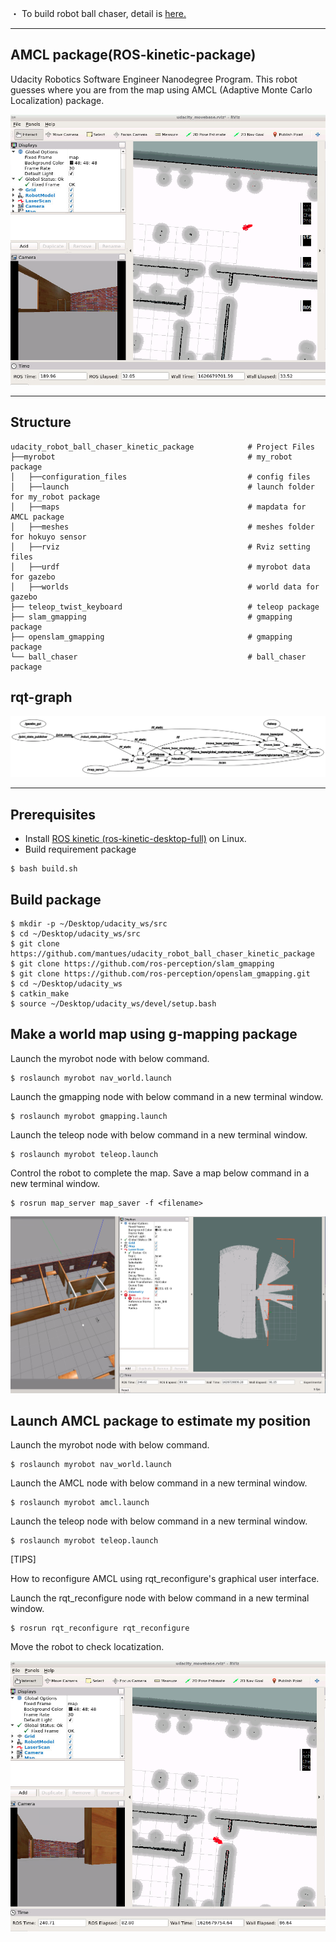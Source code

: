 
・ To build robot ball chaser, detail is [here.](https://github.com/mantues/udacity_robot_ball_chaser)

---
## AMCL package(ROS-kinetic-package)
Udacity Robotics Software Engineer Nanodegree Program. This robot guesses where you are from the map using AMCL (Adaptive Monte Carlo Localization) package.

<img src="image/AMCL1.png">

---
## Structure
```
udacity_robot_ball_chaser_kinetic_package            # Project Files
├──myrobot                                           # my_robot package
│   ├──configuration_files                           # config files
│   ├──launch                                        # launch folder for my_robot package
│   ├──maps                                          # mapdata for AMCL package
│   ├──meshes                                        # meshes folder for hokuyo sensor
│   ├──rviz                                          # Rviz setting files
│   ├──urdf                                          # myrobot data for gazebo
│   ├──worlds                                        # world data for gazebo
├── teleop_twist_keyboard                            # teleop package
├── slam_gmapping                                    # gmapping package
├── openslam_gmapping                                # gmapping package
└── ball_chaser                                      # ball_chaser package

```
## rqt-graph

<img src="image/AMCL_rqt_graph.png">


---
## Prerequisites
 
* Install [ROS kinetic (ros-kinetic-desktop-full)](http://wiki.ros.org/kinetic/Installation/Ubuntu) on Linux.
* Build requirement package
```
$ bash build.sh
```
## Build package

```
$ mkdir -p ~/Desktop/udacity_ws/src
$ cd ~/Desktop/udacity_ws/src
$ git clone https://github.com/mantues/udacity_robot_ball_chaser_kinetic_package
$ git clone https://github.com/ros-perception/slam_gmapping
$ git clone https://github.com/ros-perception/openslam_gmapping.git
$ cd ~/Desktop/udacity_ws
$ catkin_make
$ source ~/Desktop/udacity_ws/devel/setup.bash
```
## Make a world map using g-mapping package

Launch the myrobot node with below command.

```
$ roslaunch myrobot nav_world.launch
```

Launch the gmapping node with below command in a new terminal window.
```
$ roslaunch myrobot gmapping.launch
```

Launch the teleop node with below command in a new terminal window.
```
$ roslaunch myrobot teleop.launch
```

Control the robot to complete the map.
Save a map below command in a new terminal window.
```
$ rosrun map_server map_saver -f <filename>
```
<img src="image/gmapping.png">

## Launch AMCL package to estimate my position

Launch the myrobot node with below command.
```
$ roslaunch myrobot nav_world.launch
```

Launch the AMCL node with below command in a new terminal window.
```
$ roslaunch myrobot amcl.launch
```

Launch the teleop node with below command in a new terminal window.
```
$ roslaunch myrobot teleop.launch
```

[TIPS]

How to reconfigure AMCL using rqt_reconfigure's graphical user interface.

Launch the rqt_reconfigure node with below command in a new terminal window. 
```
$ rosrun rqt_reconfigure rqt_reconfigure
```

Move the robot to check locatization.

<img src="image/AMCL2.png">



